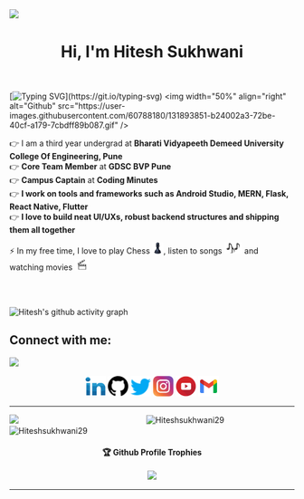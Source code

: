 <img src="https://github.com/Hiteshsukhwani29/Hiteshsukhwani29/blob/main/pics/h.gif"/>

<h1 align="center">Hi, I'm Hitesh Sukhwani </h1>

<br><br>
[![Typing SVG](http://readme-typing-svg.herokuapp.com?color=F71E11&lines=Just+a+codderrr...)](https://git.io/typing-svg)
<img width="50%" align="right" alt="Github" src="https://user-images.githubusercontent.com/60788180/131893851-b24002a3-72be-40cf-a179-7cbdff89b087.gif" />
 
👉 I am a third year undergrad at <strong>Bharati Vidyapeeth Demeed University College Of Engineering, Pune </strong> <br>
👉 <strong>Core Team Member</strong> at <strong>GDSC BVP Pune</strong> <br>
👉 <strong>Campus Captain</strong> at <strong>Coding Minutes</strong> <br>
👉 <strong>I work on tools and frameworks such as Android Studio, MERN, Flask, React Native, Flutter</strong> <br>
👉 <strong>I love to build neat UI/UXs, robust backend structures and shipping them all together</strong> <br>


⚡ In my free time, I love to play Chess  <img src="pics/chess.png" height="20vh">, listen to songs  <img src="pics/songs.png" height="20vh"> and watching movies <img src="pics/movies.png" height="20vh"> 
</h4><br>

<br>


![Hitesh's github activity graph](https://activity-graph.herokuapp.com/graph?username=hiteshsukhwani29&theme=rogue)

## Connect with me:
   ![](https://komarev.com/ghpvc/?username=Hiteshsukhwani29&color=8670ff)

<p align="left">
<div class="footer" id="top3">
  <center> 
   <a href="https://linkedin.com/in/hitesh-sukhwani-14b722135" class="pics"><img src="pics/linkedin.svg" height="36vh"></a>
   <a href="https://github.com/Hiteshsukhwani29" class="pics"> <img src="pics/github.svg" height="36vh"></a>
    <a href="https://twitter.com/hiteshsukhwani6" class="pics"><img src="pics/twitter.svg" height="36vh"></a>
    <a href="https://www.instagram.com/sukhwanihitesh_" class="pics"><img src="pics/instagram.svg" height="36vh"></a>
   <a href="https://www.youtube.com/channel/UCtzTw_felPp98iWGnj_zoag" class="pics"><img src="pics/youtube.svg" height="36vh"></a>
     <a href="https://mail.google.com/mail/?view=cm&fs=1&tf=1&to=hiteshsukhwani29@gmail.com" class="pics"><img src="pics/gmail (1).svg" height="36vh"></a>
  </div>
</p>

<hr/>
<img align="left" width="48%" src='https://github-readme-stats.vercel.app/api?username=hiteshsukhwani29&show_icons=true&theme=radical&count_private=true'/>
</p>
<img align="center" width="48%" src="https://github-readme-streak-stats.herokuapp.com?user=hiteshsukhwani29&count_private=true&theme=radical" alt="Hiteshsukhwani29"/>
 <img align="center" width="40%" src="https://github-readme-stats.vercel.app/api/top-langs/?username=hiteshsukhwani29&count_private=true&theme=radical&layout=compact" alt="Hiteshsukhwani29" />
 
 <p align="center"> 
 
<div align="center">
  <h4>🏆 Github Profile Trophies</h4>
  <a href="https://github.com/ryo-ma/github-profile-trophy">
   <img src="https://github-profile-trophy.vercel.app/?username=hiteshsukhwani29&theme=radical&row=1&column=8">
  </a>
</div><hr>

